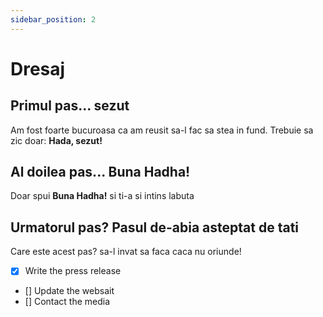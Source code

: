 ```yaml
---
sidebar_position: 2
---
```



# Dresaj


## Primul pas... sezut

Am fost foarte bucuroasa ca am reusit sa-l fac sa stea in fund. Trebuie sa zic doar: 
**Hada, sezut!**


## Al doilea pas... Buna Hadha!

Doar spui **Buna Hadha!** si ti-a si intins labuta


## Urmatorul pas? Pasul de-abia asteptat de tati

Care este acest pas? sa-l invat sa faca caca nu oriunde!

- [x] Write the press release
- [] Update the websait
- [] Contact the media